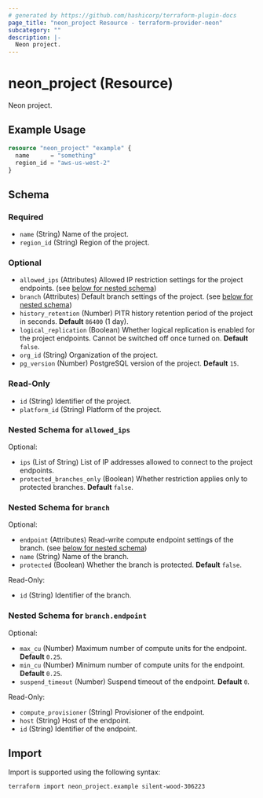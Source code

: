 ```yaml
---
# generated by https://github.com/hashicorp/terraform-plugin-docs
page_title: "neon_project Resource - terraform-provider-neon"
subcategory: ""
description: |-
  Neon project.
---
```


# neon_project (Resource)

Neon project.

## Example Usage

```terraform
resource "neon_project" "example" {
  name      = "something"
  region_id = "aws-us-west-2"
}
```

<!-- schema generated by tfplugindocs -->
## Schema

### Required

- `name` (String) Name of the project.
- `region_id` (String) Region of the project.

### Optional

- `allowed_ips` (Attributes) Allowed IP restriction settings for the project endpoints. (see [below for nested schema](#nestedatt--allowed_ips))
- `branch` (Attributes) Default branch settings of the project. (see [below for nested schema](#nestedatt--branch))
- `history_retention` (Number) PITR history retention period of the project in seconds. **Default** `86400` (1 day).
- `logical_replication` (Boolean) Whether logical replication is enabled for the project endpoints. Cannot be switched off once turned on. **Default** `false`.
- `org_id` (String) Organization of the project.
- `pg_version` (Number) PostgreSQL version of the project. **Default** `15`.

### Read-Only

- `id` (String) Identifier of the project.
- `platform_id` (String) Platform of the project.

<a id="nestedatt--allowed_ips"></a>
### Nested Schema for `allowed_ips`

Optional:

- `ips` (List of String) List of IP addresses allowed to connect to the project endpoints.
- `protected_branches_only` (Boolean) Whether restriction applies only to protected branches. **Default** `false`.


<a id="nestedatt--branch"></a>
### Nested Schema for `branch`

Optional:

- `endpoint` (Attributes) Read-write compute endpoint settings of the branch. (see [below for nested schema](#nestedatt--branch--endpoint))
- `name` (String) Name of the branch.
- `protected` (Boolean) Whether the branch is protected. **Default** `false`.

Read-Only:

- `id` (String) Identifier of the branch.

<a id="nestedatt--branch--endpoint"></a>
### Nested Schema for `branch.endpoint`

Optional:

- `max_cu` (Number) Maximum number of compute units for the endpoint. **Default** `0.25`.
- `min_cu` (Number) Minimum number of compute units for the endpoint. **Default** `0.25`.
- `suspend_timeout` (Number) Suspend timeout of the endpoint. **Default** `0`.

Read-Only:

- `compute_provisioner` (String) Provisioner of the endpoint.
- `host` (String) Host of the endpoint.
- `id` (String) Identifier of the endpoint.

## Import

Import is supported using the following syntax:

```shell
terraform import neon_project.example silent-wood-306223
```

